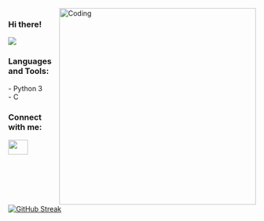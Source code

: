   <img align="right" alt="Coding" width="400" src="https://i.pinimg.com/originals/eb/ef/b0/ebefb0c7a04cf87e3c45169ed185de89.gif">

### Hi there!

![](https://komarev.com/ghpvc/?username=hvrrl&color=dc143c)


<h3 align="left">Languages and Tools:</h3>
<p align="left">
  - Python 3 <br>
  - C
</p>

<h3 align="left">Connect with me:</h3>
<p align="left">
<a href="https://www.youtube.com/channel/UCgoJpdkoxCkk2FBfUaZTeNg" target="blank"><img align="center" src="https://cdn.jsdelivr.net/npm/simple-icons@3.0.1/icons/youtube.svg" alt="" height="30" width="40" /></a>
</p>

[![GitHub Streak](https://github-readme-streak-stats.herokuapp.com/?user=hvrrl)](https://git.io/streak-stats)

